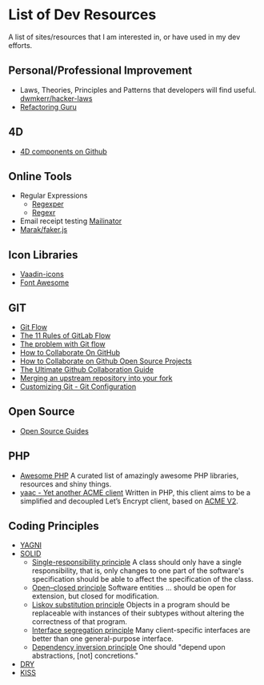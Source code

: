 # List of Dev Resources
A list of sites/resources that I am interested in, or have used in my dev efforts.

## Personal/Professional Improvement
* Laws, Theories, Principles and Patterns that developers will find useful. [dwmkerr/hacker-laws](https://github.com/dwmkerr/hacker-laws#the-dead-sea-effect)
* [Refactoring Guru](https://refactoring.guru)

## 4D
* [4D components on Github](https://github.com/topics/4d-component)

## Online Tools
* Regular Expressions
  * [Regexper](https://regexper.com)
  * [Regexr](https://regexr.com)
* Email receipt testing [Mailinator](https://www.mailinator.com)
* [Marak/faker.js](https://github.com/Marak/faker.js)

## Icon Libraries
* [Vaadin-icons](https://icon-icons.com/fr/pack/Vaadin-icons/906)
* [Font Awesome](https://fontawesome.com/)

## GIT
* [Git Flow](https://nvie.com/posts/a-successful-git-branching-model/)
* [The 11 Rules of GitLab Flow](https://about.gitlab.com/blog/2016/07/27/the-11-rules-of-gitlab-flow/)
* [The problem with Git flow](https://about.gitlab.com/blog/2020/03/05/what-is-gitlab-flow/)
* [How to Collaborate On GitHub](https://code.tutsplus.com/tutorials/how-to-collaborate-on-github--net-34267)
* [How to Collaborate on Github Open Source Projects](https://www.pontikis.net/blog/how-to-collaborate-on-github-open-source-projects)
* [The Ultimate Github Collaboration Guide](https://medium.com/@jonathanmines/the-ultimate-github-collaboration-guide-df816e98fb67)
* [Merging an upstream repository into your fork](https://help.github.com/en/github/collaborating-with-issues-and-pull-requests/merging-an-upstream-repository-into-your-fork)
* [Customizing Git - Git Configuration](https://www.git-scm.com/book/en/v2/Customizing-Git-Git-Configuration)

## Open Source
* [Open Source Guides](https://opensource.guide/)

## PHP
* [Awesome PHP](https://github.com/ziadoz/awesome-php) A curated list of amazingly awesome PHP libraries, resources and shiny things.
* [yaac - Yet another ACME client](https://github.com/afosto/yaac) Written in PHP, this client aims to be a simplified and decoupled Let’s Encrypt client, based on [ACME V2](https://tools.ietf.org/html/rfc8555).

## Coding Principles
* [YAGNI](https://en.wikipedia.org/wiki/You_aren't_gonna_need_it)
* [SOLID](https://en.wikipedia.org/wiki/SOLID)
  * [Single-responsibility principle](https://en.wikipedia.org/wiki/Single-responsibility_principle) A class should only have a single responsibility, that is, only changes to one part of the software's specification should be able to affect the specification of the class.
  * [Open–closed principle](https://en.wikipedia.org/wiki/Open–closed_principle) Software entities ... should be open for extension, but closed for modification.
  * [Liskov substitution principle](https://en.wikipedia.org/wiki/Liskov_substitution_principle) Objects in a program should be replaceable with instances of their subtypes without altering the correctness of that program.
  * [Interface segregation principle](https://en.wikipedia.org/wiki/Interface_segregation_principle) Many client-specific interfaces are better than one general-purpose interface.
  * [Dependency inversion principle](https://en.wikipedia.org/wiki/Dependency_inversion_principle) One should "depend upon abstractions, [not] concretions."
* [DRY](https://en.wikipedia.org/wiki/Don%27t_repeat_yourself)
* [KISS](https://en.wikipedia.org/wiki/KISS_principle)
